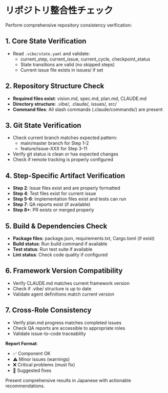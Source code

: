 # リポジトリ整合性チェック

Perform comprehensive repository consistency verification:

## 1. **Core State Verification**
- Read `.vibe/state.yaml` and validate:
  - current_step, current_issue, current_cycle, checkpoint_status
  - State transitions are valid (no skipped steps)
  - Current issue file exists in issues/ if set

## 2. **Repository Structure Check**  
- **Required files exist**: vision.md, spec.md, plan.md, CLAUDE.md
- **Directory structure**: .vibe/, .claude/, issues/, src/
- **Command files**: All slash commands (.claude/commands/) are present

## 3. **Git State Verification**
- Check current branch matches expected pattern:
  - main/master branch for Step 1-2 
  - feature/issue-XXX for Step 3-11
- Verify git status is clean or has expected changes
- Check if remote tracking is properly configured

## 4. **Step-Specific Artifact Verification**
- **Step 2**: Issue files exist and are properly formatted
- **Step 4**: Test files exist for current issue
- **Step 5-6**: Implementation files exist and tests can run
- **Step 7**: QA reports exist (if available)
- **Step 8+**: PR exists or merged properly

## 5. **Build & Dependencies Check**
- **Package files**: package.json, requirements.txt, Cargo.toml (if exist)
- **Build status**: Run build command if available
- **Test status**: Run test suite if available
- **Lint status**: Check code quality if configured

## 6. **Framework Version Compatibility**
- Verify CLAUDE.md matches current framework version
- Check if .vibe/ structure is up to date
- Validate agent definitions match current version

## 7. **Cross-Role Consistency**
- Verify plan.md progress matches completed issues
- Check QA reports are accessible to appropriate roles
- Validate issue-to-code traceability

**Report Format**:
- ✅ Component OK
- ⚠️ Minor issues (warnings) 
- ❌ Critical problems (must fix)
- 🔧 Suggested fixes

Present comprehensive results in Japanese with actionable recommendations.
